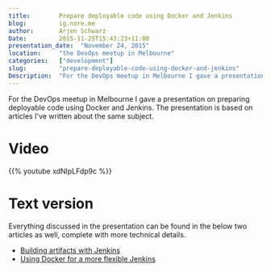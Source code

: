 ```yaml
---
title:        Prepare deployable code using Docker and Jenkins  
blog:         ig.nore.me  
author:       Arjen Schwarz  
Date:         2015-11-25T15:43:23+11:00
presentation_date:  "November 24, 2015"
location:     "the DevOps meetup in Melbourne"
categories:   ["development"]
slug:         "prepare-deployable-code-using-docker-and-jenkins"
Description:  "For the DevOps meetup in Melbourne I gave a presentation on preparing deployable code using Docker and Jenkins. The presentation is based on articles I've written about the same subject."
---
```

For the DevOps meetup in Melbourne I gave a presentation on preparing deployable code using Docker and Jenkins. The presentation is based on articles I've written about the same subject.

# Video

{{% youtube xdNlpLFdp9c %}}

# Text version

Everything discussed in the presentation can be found in the below two articles as well, complete with more technical details.

* [Building artifacts with Jenkins](/2014/10/building-artifacts-with-jenkins)
* [Using Docker for a more flexible Jenkins](/2015/09/using-docker-for-a-more-flexible-jenkins/)
